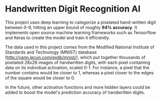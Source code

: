 # Handwritten Digit Recognition AI

This project uses deep learning to categorize a pixelated hand-written digit between 0-9, hitting an upper bound of roughly **94% accuracy**. It implements open source machine learning frameworks such as Tensorflow and Keras to create the model and train it efficiently. 

The data used in this project comes from the Modified National Institute of Standards and Technology (MNIST) database (http://yann.lecun.com/exdb/mnist/), which put together thousands of pixelated 28x28 images of handwritten digits, with each pixel containing data on its individual activation, scaled 0-1. For instance, a pixel that the number contains would be closer to 1, whereas a pixel closer to the edges of the square would be closer to 0.

In the future, other activation functions and more hidden layers could be added to boost the model's prediction accuracy of handwritten digits.
